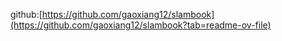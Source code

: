 github:[https://github.com/gaoxiang12/slambook](https://github.com/gaoxiang12/slambook?tab=readme-ov-file)
